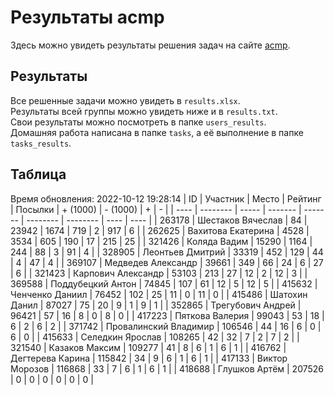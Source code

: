 # Результаты acmp
Здесь можно увидеть результаты решения задач на сайте [acmp](https://acmp.ru). 

## Результаты
Все решенные задачи можно увидеть в `results.xlsx`.  
Результаты всей группы можно увидеть ниже и в `results.txt`.  
Свои результаты можно посмотреть в папке `users_results`.  
Домашняя работа написана в папке `tasks`, а её выполнение в папке `tasks_results`.

## Таблица
Время обновления: 2022-10-12 19:28:14
| ID   | Участник | Место | Рейтинг | Посылки | + (1000) | - (1000) | +    | -    |
| ---- | -------- | ----- | ------- | ------- | -------- | -------- | ---- | ---- |
| 263178 | Шестаков Вячеслав | 84 | 23942 | 1674 | 719 | 2 | 917 | 6 |
| 262625 | Вахитова Екатерина | 4528 | 3534 | 605 | 190 | 17 | 215 | 25 |
| 321426 | Коляда Вадим | 15290 | 1164 | 244 | 88 | 3 | 91 | 4 |
| 328905 | Леонтьев Дмитрий | 33319 | 452 | 129 | 44 | 4 | 47 | 4 |
| 369107 | Медведев Александр | 39661 | 349 | 66 | 24 | 6 | 27 | 6 |
| 321423 | Карпович Александр | 53103 | 213 | 27 | 12 | 2 | 12 | 3 |
| 369588 | Поддубецкий Антон | 74845 | 107 | 61 | 12 | 5 | 12 | 5 |
| 415632 | Ченченко Даниил | 76452 | 102 | 25 | 11 | 0 | 11 | 0 |
| 415486 | Шатохин Данил | 87027 | 75 | 20 | 9 | 1 | 9 | 1 |
| 352865 | Трегубович Андрей | 96421 | 57 | 16 | 8 | 0 | 8 | 0 |
| 417223 | Пяткова Валерия | 99043 | 53 | 18 | 6 | 2 | 6 | 2 |
| 371742 | Провалинский Владимир | 106546 | 44 | 16 | 6 | 0 | 6 | 0 |
| 415633 | Селедкин Ярослав | 108265 | 42 | 32 | 7 | 2 | 7 | 2 |
| 321540 | Казаков Максим | 109277 | 41 | 8 | 6 | 1 | 6 | 1 |
| 416762 | Дегтерева Карина | 115842 | 34 | 9 | 6 | 1 | 6 | 1 |
| 417133 | Виктор Морозов | 116868 | 33 | 7 | 6 | 1 | 6 | 1 |
| 418688 | Глушков Артём | 207526 | 0 | 0 | 0 | 0 | 0 | 0 |
